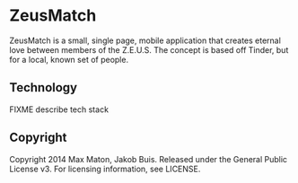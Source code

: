 ZeusMatch
=========
ZeusMatch is a small, single page, mobile application that creates eternal love between members of the Z.E.U.S. The concept is based off Tinder, but for a local, known set of people.

## Technology
FIXME describe tech stack

## Copyright
Copyright 2014 Max Maton, Jakob Buis. Released under the General Public License v3. For licensing information, see LICENSE.
